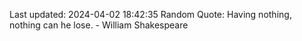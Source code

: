 Last updated: 2024-04-02 18:42:35
Random Quote: Having nothing, nothing can he lose. - William Shakespeare